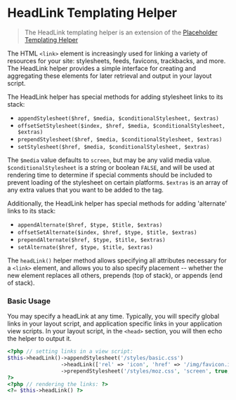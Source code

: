 # HeadLink Templating Helper

> The HeadLink templating helper is an extension of the [Placeholder Templating Helper](./00_Placeholder.md)

The HTML `<link>` element is increasingly used for linking a variety of resources for your site: stylesheets, feeds, 
favicons, trackbacks, and more. The HeadLink helper provides a simple interface for creating and aggregating these 
elements for later retrieval and output in your layout script.

The HeadLink helper has special methods for adding stylesheet links to its stack:

- `appendStylesheet($href, $media, $conditionalStylesheet, $extras)`
- `offsetSetStylesheet($index, $href, $media, $conditionalStylesheet, $extras)`
- `prependStylesheet($href, $media, $conditionalStylesheet, $extras)`
- `setStylesheet($href, $media, $conditionalStylesheet, $extras)`

The `$media` value defaults to `screen`, but may be any valid media value. 
`$conditionalStylesheet` is a string or boolean `FALSE`, and will be used at rendering time to determine 
if special comments should be included to prevent loading of the stylesheet on certain platforms. 
`$extras` is an array of any extra values that you want to be added to the tag.

Additionally, the HeadLink helper has special methods for adding 'alternate' links to its stack:

- `appendAlternate($href, $type, $title, $extras)`
- `offsetSetAlternate($index, $href, $type, $title, $extras)`
- `prependAlternate($href, $type, $title, $extras)`
- `setAlternate($href, $type, $title, $extras)`

The `headLink()` helper method allows specifying all attributes necessary for a `<link>` element, 
and allows you to also specify placement -- whether the new element replaces all others, prepends (top of stack), 
or appends (end of stack).

### Basic Usage

You may specify a headLink at any time. 
Typically, you will specify global links in your layout script, and application specific links in your 
application view scripts. In your layout script, in the `<head>` section, you will then echo the helper to output it.

```php 
<?php // setting links in a view script:
$this->headLink()->appendStylesheet('/styles/basic.css')
                 ->headLink(['rel' => 'icon', 'href' => '/img/favicon.ico'], 'PREPEND')
                 ->prependStylesheet('/styles/moz.css', 'screen', true,  ['id' => 'my_stylesheet']);
?>
<?php // rendering the links: ?>
<?= $this->headLink() ?>
```

